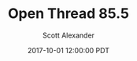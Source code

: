 ---
layout: podcast
title: "Open Thread 85.5"
author: Scott Alexander
description: https://slatestarcodex.com/2017/10/01/open-thread-85-5/
date: 2017-10-01 12:00:00 PDT
length: 85828
duration: 21
guid: open-thread-85-5
---